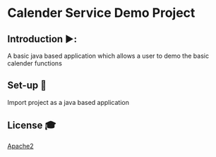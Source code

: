# Calender Service Demo Project

## Introduction  ▶️:
A basic java based application which allows a user to demo the basic calender functions


## Set-up 💾
Import project as a java based application


## License 🎓

[Apache2](https://www.apache.org/licenses/LICENSE-2.0)
